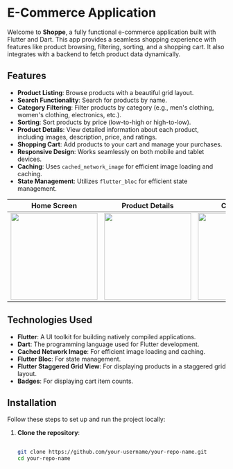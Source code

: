 # E-Commerce Application

Welcome to **Shoppe**, a fully functional e-commerce application built with Flutter and Dart. This app provides a seamless shopping experience with features like product browsing, filtering, sorting, and a shopping cart. It also integrates with a backend to fetch product data dynamically.

## Features

- **Product Listing**: Browse products with a beautiful grid layout.
- **Search Functionality**: Search for products by name.
- **Category Filtering**: Filter products by category (e.g., men's clothing, women's clothing, electronics, etc.).
- **Sorting**: Sort products by price (low-to-high or high-to-low).
- **Product Details**: View detailed information about each product, including images, description, price, and ratings.
- **Shopping Cart**: Add products to your cart and manage your purchases.
- **Responsive Design**: Works seamlessly on both mobile and tablet devices.
- **Caching**: Uses `cached_network_image` for efficient image loading and caching.
- **State Management**: Utilizes `flutter_bloc` for efficient state management.



| Home Screen | Product Details | Cart Screen |
|-------------|-----------------|-------------|
| <img src="screenshots/home.png" width="200"> | <img src="screenshots/details.png" width="200"> | <img src="screenshots/cart.png" width="200"> |

## Technologies Used

- **Flutter**: A UI toolkit for building natively compiled applications.
- **Dart**: The programming language used for Flutter development.
- **Cached Network Image**: For efficient image loading and caching.
- **Flutter Bloc**: For state management.
- **Flutter Staggered Grid View**: For displaying products in a staggered grid layout.
- **Badges**: For displaying cart item counts.

## Installation

Follow these steps to set up and run the project locally:

1. **Clone the repository**:
   ```bash
  
   git clone https://github.com/your-username/your-repo-name.git
   cd your-repo-name
